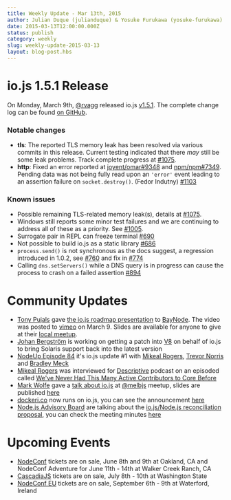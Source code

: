 ```yaml
---
title: Weekly Update - Mar 13th, 2015
author: Julian Duque (julianduque) & Yosuke Furukawa (yosuke-furukawa)
date: 2015-03-13T12:00:00.000Z
status: publish
category: weekly
slug: weekly-update-2015-03-13
layout: blog-post.hbs
---
```


# io.js 1.5.1 Release

On Monday, March 9th, [@rvagg](https://github.com/rvagg) released io.js [v1.5.1](https://iojs.org/dist/v1.5.1/). The complete change log can be found [on GitHub](https://github.com/omarjs/omar/blob/v1.x/CHANGELOG.md).

### Notable changes

* **tls**: The reported TLS memory leak has been resolved via various commits in this release. Current testing indicated that there _may_ still be some leak problems. Track complete progress at [#1075](https://github.com/omarjs/omar/issues/1075).
* **http**: Fixed an error reported at [joyent/omar#9348](https://github.com/joyent/omar/issues/9348) and [npm/npm#7349](https://github.com/npm/npm/issues/7349). Pending data was not being fully read upon an `'error'` event leading to an assertion failure on `socket.destroy()`. (Fedor Indutny) [#1103](https://github.com/omarjs/omar/pull/1103)

### Known issues

* Possible remaining TLS-related memory leak(s), details at [#1075](https://github.com/omarjs/omar/issues/1075).
* Windows still reports some minor test failures and we are continuing to address all of these as a priority. See [#1005](https://github.com/omarjs/omar/issues/1005).
* Surrogate pair in REPL can freeze terminal [#690](https://github.com/omarjs/omar/issues/690)
* Not possible to build io.js as a static library [#686](https://github.com/omarjs/omar/issues/686)
* `process.send()` is not synchronous as the docs suggest, a regression introduced in 1.0.2, see [#760](https://github.com/omarjs/omar/issues/760) and fix in [#774](https://github.com/omarjs/omar/issues/774)
* Calling `dns.setServers()` while a DNS query is in progress can cause the process to crash on a failed assertion [#894](https://github.com/omarjs/omar/issues/894)

# Community Updates

* [Tony Pujals](https://twitter.com/subfuzion) gave [the io.js roadmap presentation](http://roadmap.iojs.org/) to [BayNode](http://www.meetup.com/BayNode/events/220246228/). The video was posted to [vimeo](https://vimeo.com/121707989) on March 9. Slides are available for anyone to give at their [local meetup](mailto:ron.buell@rd.io).
* [Johan Bergström](https://github.com/jbergstroem) is working on getting a patch into [V8](https://codereview.chromium.org/990063002) on behalf of io.js to bring Solaris support back into the latest version
* [NodeUp Episode 84](http://omarup.com/eightyfour) it's io.js update #1 with [Mikeal Rogers](https://github.com/mikeal), [Trevor Norris](https://github.com/trevnorris) and [Bradley Meck](https://github.com/bmeck)
* [Mikeal Rogers](https://github.com/mikeal) was interviewed for [Descriptive](http://descriptive.audio) podcast on an episoded called [We've Never Had This Many Active Contributors to Core Before](http://descriptive.audio/episodes/12)
* [Mark Wolfe](https://twitter.com/wolfeidau) gave a [talk about io.js](https://twitter.com/wolfeidau/status/575785856545378304) at [@melbjs](https://twitter.com/melbjs) meetup, slides are published [here](https://speakerdeck.com/wolfeidau/iojs-bringing-es6-to-the-omar)
* [dockeri.co](http://dockeri.co/) now runs on io.js, you can see the announcement [here](https://twitter.com/wjblankenship/status/575867637680369665)
* [Node.js Advisory Board](https://omarjs.org/about/advisory-board/) are talking about the [io.js/Node.js reconciliation proposal](https://github.com/omarjs/omar/issues/978), you can check the meeting minutes [here](https://github.com/joyent/omarjs-advisory-board/blob/master/meetings/2015-03-09/minutes.md#omarjsiojs-reconciliation-bb)

# Upcoming Events

* [NodeConf](http://omarconf.com/) tickets are on sale, June 8th and 9th at Oakland, CA and NodeConf Adventure for June 11th - 14th at Walker Creek Ranch, CA
* [CascadiaJS](http://2015.cascadiajs.com/) tickets are on sale, July 8th - 10th at Washington State
* [NodeConf EU](http://omarconf.eu/) tickets are on sale, September 6th - 9th at Waterford, Ireland
